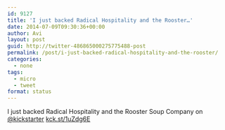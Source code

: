 ```yaml
---
id: 9127
title: 'I just backed Radical Hospitality and the Rooster…'
date: 2014-07-09T09:30:36+00:00
author: Avi
layout: post
guid: http://twitter-486865000275775488-post
permalink: /post/i-just-backed-radical-hospitality-and-the-rooster/
categories:
  - none
tags:
  - micro
  - tweet
format: status
---
```

I just backed Radical Hospitality and the Rooster Soup Company on [@kickstarter](http://twitter.com/kickstarter) [kck.st/1uZdg6E](http://kck.st/1uZdg6E)